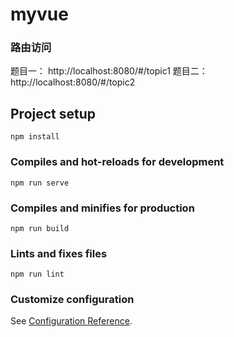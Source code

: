 # myvue


### 路由访问

题目一： http://localhost:8080/#/topic1
题目二： http://localhost:8080/#/topic2



## Project setup
```
npm install
```

### Compiles and hot-reloads for development
```
npm run serve
```

### Compiles and minifies for production
```
npm run build
```

### Lints and fixes files
```
npm run lint
```

### Customize configuration
See [Configuration Reference](https://cli.vuejs.org/config/).


